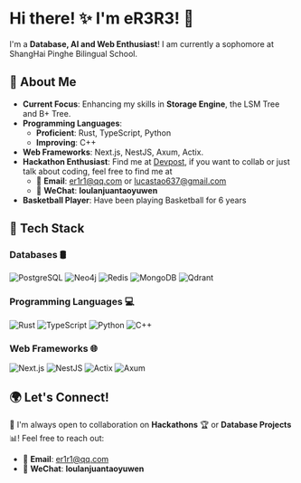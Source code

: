 # Hi there! ✨ I'm eR3R3! 🚀

I'm a **Database, AI and Web Enthusiast**! I am currently a sophomore at ShangHai Pinghe Bilingual School. 

## 🚀 About Me

- **Current Focus**: Enhancing my skills in **Storage Engine**, the LSM Tree and B+ Tree.
- **Programming Languages**:
  - **Proficient**: Rust, TypeScript, Python
  - **Improving**: C++
-  **Web Frameworks**: Next.js, NestJS, Axum, Actix.
- **Hackathon Enthusiast**: Find me at [Devpost](https://devpost.com/eR3R3/challenges), if you want to collab or just talk about coding, feel free to find me at
  - 📧 **Email**: er1r1@qq.com or lucastao637@gmail.com
  - 💬 **WeChat**: **loulanjuantaoyuwen**
- **Basketball Player**: Have been playing Basketball for 6 years


## 🔧 Tech Stack

### **Databases** 🛢
![PostgreSQL](https://img.shields.io/badge/PostgreSQL-336791?logo=postgresql&logoColor=white&style=for-the-badge)
![Neo4j](https://img.shields.io/badge/Neo4j-008CC1?logo=neo4j&logoColor=white&style=for-the-badge)
![Redis](https://img.shields.io/badge/Redis-DC382D?logo=redis&logoColor=white&style=for-the-badge)
![MongoDB](https://img.shields.io/badge/MongoDB-47A248?logo=mongodb&logoColor=white&style=for-the-badge)
![Qdrant](https://img.shields.io/badge/Qdrant-FF6F00?logo=qdrant&logoColor=white&style=for-the-badge)

### **Programming Languages** 💻
![Rust](https://img.shields.io/badge/Rust-000000?logo=rust&logoColor=white&style=for-the-badge)
![TypeScript](https://img.shields.io/badge/TypeScript-3178C6?logo=typescript&logoColor=white&style=for-the-badge)
![Python](https://img.shields.io/badge/Python-3776AB?logo=python&logoColor=white&style=for-the-badge)
![C++](https://img.shields.io/badge/C++-00599C?logo=cplusplus&logoColor=white&style=for-the-badge)

### **Web Frameworks** 🌐
![Next.js](https://img.shields.io/badge/Next.js-000000?logo=nextdotjs&logoColor=white&style=for-the-badge)
![NestJS](https://img.shields.io/badge/NestJS-E0234E?logo=nestjs&logoColor=white&style=for-the-badge)
![Actix](https://img.shields.io/badge/Actix-000000?logo=actix-web&logoColor=white&style=for-the-badge)
![Axum](https://img.shields.io/badge/Axum-000000?logo=axum&logoColor=white&style=for-the-badge)


## 🌍 Let's Connect!

🤝 I'm always open to collaboration on **Hackathons** 🏆 or **Database Projects** 📊! Feel free to reach out:
- 📧 **Email**: er1r1@qq.com
- 💬 **WeChat**: **loulanjuantaoyuwen**







